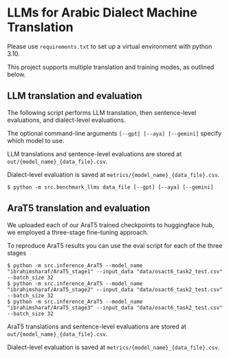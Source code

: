 # LLMs for Arabic Dialect Machine Translation

Please use `requirements.txt` to set up a virtual environment with python 3.10.

This project supports multiple translation and training modes, as outlined below.

## LLM translation and evaluation
The following script performs LLM translation, then sentence-level evaluations, and dialect-level evaluations.

The optional command-line arguments `[--gpt] [--aya] [--gemini]` specify which model to use.

LLM translations and sentence-level evaluations are stored at `out/{model_name}_{data_file}.csv`.

Dialect-level evaluation is saved at `metrics/{model_name}_{data_file}.csv`.

```shell
$ python -m src.benchmark_llms data_file [--gpt] [--aya] [--gemini]
```


## AraT5 translation and evaluation
We uploaded each of our AraT5 trained checkpoints to huggingface hub, we employed a three-stage fine-tuning approach.

To reproduce AraT5 results you can use the eval script for each of the three stages

```shell
$ python -m src.inference_AraT5 --model_name "ibrahimsharaf/AraT5_stage1" --input_data "data/osact6_task2_test.csv" --batch_size 32
$ python -m src.inference_AraT5 --model_name "ibrahimsharaf/AraT5_stage2" --input_data "data/osact6_task2_test.csv" --batch_size 32
$ python -m src.inference_AraT5 --model_name "ibrahimsharaf/AraT5_stage3" --input_data "data/osact6_task2_test.csv" --batch_size 32
```

AraT5 translations and sentence-level evaluations are stored at `out/{model_name}_{data_file}.csv`.

Dialect-level evaluation is saved at `metrics/{model_name}_{data_file}.csv`.
